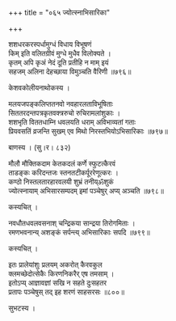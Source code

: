 +++
title = "०६५ ज्योत्स्नाभिसारिका"

+++


शशधरकरस्पर्धामुग्धं विधाय विभूषणं  
किम् इति वलितग्रीवं मुग्धे मुधैव विलोक्यते ।  
कृतम् अपि कृअं नेदं दूति प्रतीहि न माम् इयं  
सहजम् अलिना देहच्छाया विमुञ्चति वैरिणी ॥७९६॥  


केशवकोलीयनाथोकस्य ।  


मलयजपङ्कलिप्ततनवो नवहारलताविभूषिताः  
सिततरदन्तपत्रकृतवक्त्ररुचो रुचिरामलांशुकाः ।  
शशभृति विततधाम्नि धवलयति धराम् अविभाव्यतां गताः  
प्रियवसतिं व्रजन्ति सुखम् एव मिथो निरस्तभियोऽभिसारिकाः ॥७९७॥  


बाणस्य । (सु।र। ८३२)  


मौलौ मौक्तिकदाम केतकदलं कर्णे स्फुटत्कैरवं  
ताडङ्कः करिदन्तजः स्तनतटीकर्पूररेणूत्करः ।  
कण्ठो निस्तलतारहारवलयी शुभ्रं तनीय्ॐशुकं  
ज्योत्स्नायाम् अभिसारसम्पदम् इमां पञ्चेषुर् अप्य् अञ्चति ॥७९८॥  


कस्यचित् ।  


नवधौतधवलवसनाश् चन्द्रिकया सान्द्रया तिरोगमिताः ।  
रमणभवनान्य् अशङ्कं सर्पन्त्य् अभिसारिकाः सपदि ॥७९९॥  


कस्यचित् ।  


इतः प्रालेयांशुः प्रलयम् अकरोत् कैरवकुल   
क्लमच्छेदोत्सेकैः किरणनिकरैर् एष तमसाम् ।  
इतोऽप्य् आज्ञावज्ञां सखि न सहते दुःसहतर   
प्रतापः पञ्चेषुस् तद् इह शरणं साहसरसः ॥८००॥  


सुभटस्य ।  


